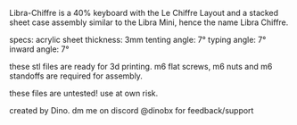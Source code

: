 Libra-Chiffre is a 40% keyboard with the Le Chiffre Layout and a stacked sheet case assembly similar to the Libra Mini, hence the name Libra Chiffre.

specs:
acrylic sheet thickness: 3mm
tenting angle: 7°
typing angle: 7°
inward angle: 7°

these stl files are ready for 3d printing.
m6 flat screws, m6 nuts and m6 standoffs are required for assembly.

these files are untested! use at own risk.

created by Dino. dm me on discord @dinobx for feedback/support
